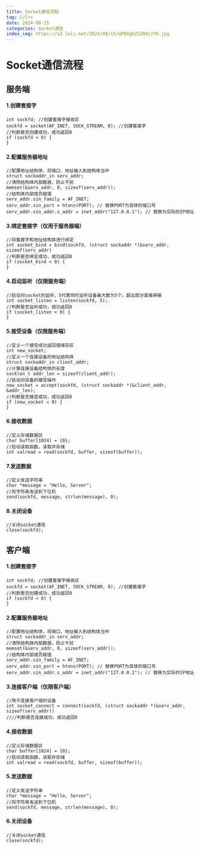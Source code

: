 ```yaml
---
title: Socket通信流程
tag: C/C++
date: 2024-08-15
categories: Socket通信
index_img: https://s2.loli.net/2024/08/15/qPDXg6Z5IRdjzYO.jpg
---
```


# Socket通信流程

## 服务端

#### 1.创建套接字

```
int sockfd; //创建套接字接收区
sockfd = socket(AF_INET, SOCK_STREAM, 0); //创建套接字
//判断是否创建成功，成功返回0
if (sockfd < 0) {
}
```

#### 2.配置服务器地址

```
//配置地址结构体，将端口、地址输入到结构体当中
struct sockaddr_in serv_addr; 
//清除结构体内部数据，防止干扰
memset(&serv_addr, 0, sizeof(serv_addr));
//结构体内部成员赋值
serv_addr.sin_family = AF_INET;
serv_addr.sin_port = htons(PORT); // 替换PORT为具体的端口号
serv_addr.sin_addr.s_addr = inet_addr("127.0.0.1"); // 替换为实际的IP地址
```

#### 3.绑定套接字（仅用于服务器端）

```
//将套接字和地址结构体进行绑定
int socket_bind = bind(sockfd, (struct sockaddr *)&serv_addr, sizeof(serv_addr)
//判断是否绑定成功，成功返回0
if (socket_bind < 0) {
}
```

#### 4.启动监听（仅限服务端）

```
//启动对socket的监听，5代表同时监听设备最大数为5个，超出部分直接屏蔽
int socket_listen = listen(sockfd, 5);.
//判断是否监听成功，成功返回0
if (socket_listen < 0) {
}
```

#### 5.接受设备（仅限服务端）

```
//定义一个接受成功返回值储存区
int new_socket;
//定义一个连接设备的地址结构体
struct sockaddr_in client_addr;
//计算连接设备结构体的长度
socklen_t addr_len = sizeof(client_addr);
//启动对设备的接受操作
new_socket = accept(sockfd, (struct sockaddr *)&client_addr, &addr_len);
//判断是否接受成功，成功返回0
if (new_socket < 0) {
}
```

#### 6.接收数据

```
//定义存储数据区
char buffer[1024] = {0};
//启动读取函数，读取并存储
int valread = read(sockfd, buffer, sizeof(buffer));
```

#### 7.发送数据

```
//定义发送字符串
char *message = "Hello, Server";
//将字符串发送到下位机
send(sockfd, message, strlen(message), 0);
```

#### 8.关闭设备

```
//关闭socket通信
close(sockfd);
```

## 客户端

#### 1.创建套接字

```
int sockfd; //创建套接字接收区
sockfd = socket(AF_INET, SOCK_STREAM, 0); //创建套接字
//判断是否创建成功，成功返回0
if (sockfd < 0) {
}
```

#### 2.配置服务器地址

```
//配置地址结构体，将端口、地址输入到结构体当中
struct sockaddr_in serv_addr; 
//清除结构体内部数据，防止干扰
memset(&serv_addr, 0, sizeof(serv_addr));
//结构体内部成员赋值
serv_addr.sin_family = AF_INET;
serv_addr.sin_port = htons(PORT); // 替换PORT为具体的端口号
serv_addr.sin_addr.s_addr = inet_addr("127.0.0.1"); // 替换为实际的IP地址
```

#### 3.连接客户端（仅限客户端）

```
//用于连接客户端的设备
int socket_connect = connect(sockfd, (struct sockaddr *)&serv_addr, sizeof(serv_addr))
////判断是否连接成功，成功返回0
```

#### 4.接收数据

```
//定义存储数据区
char buffer[1024] = {0};
//启动读取函数，读取并存储
int valread = read(sockfd, buffer, sizeof(buffer));
```

#### 5.发送数据

```
//定义发送字符串
char *message = "Hello, Server";
//将字符串发送到下位机
send(sockfd, message, strlen(message), 0);
```

#### 6.关闭设备

```
//关闭socket通信
close(sockfd);
```
